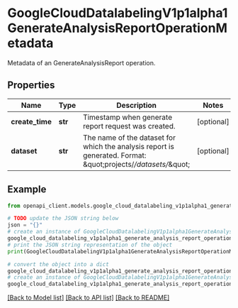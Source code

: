 # GoogleCloudDatalabelingV1p1alpha1GenerateAnalysisReportOperationMetadata

Metadata of an GenerateAnalysisReport operation.

## Properties

Name | Type | Description | Notes
------------ | ------------- | ------------- | -------------
**create_time** | **str** | Timestamp when generate report request was created. | [optional] 
**dataset** | **str** | The name of the dataset for which the analysis report is generated. Format: \&quot;projects/*/datasets/*\&quot; | [optional] 

## Example

```python
from openapi_client.models.google_cloud_datalabeling_v1p1alpha1_generate_analysis_report_operation_metadata import GoogleCloudDatalabelingV1p1alpha1GenerateAnalysisReportOperationMetadata

# TODO update the JSON string below
json = "{}"
# create an instance of GoogleCloudDatalabelingV1p1alpha1GenerateAnalysisReportOperationMetadata from a JSON string
google_cloud_datalabeling_v1p1alpha1_generate_analysis_report_operation_metadata_instance = GoogleCloudDatalabelingV1p1alpha1GenerateAnalysisReportOperationMetadata.from_json(json)
# print the JSON string representation of the object
print(GoogleCloudDatalabelingV1p1alpha1GenerateAnalysisReportOperationMetadata.to_json())

# convert the object into a dict
google_cloud_datalabeling_v1p1alpha1_generate_analysis_report_operation_metadata_dict = google_cloud_datalabeling_v1p1alpha1_generate_analysis_report_operation_metadata_instance.to_dict()
# create an instance of GoogleCloudDatalabelingV1p1alpha1GenerateAnalysisReportOperationMetadata from a dict
google_cloud_datalabeling_v1p1alpha1_generate_analysis_report_operation_metadata_from_dict = GoogleCloudDatalabelingV1p1alpha1GenerateAnalysisReportOperationMetadata.from_dict(google_cloud_datalabeling_v1p1alpha1_generate_analysis_report_operation_metadata_dict)
```
[[Back to Model list]](../README.md#documentation-for-models) [[Back to API list]](../README.md#documentation-for-api-endpoints) [[Back to README]](../README.md)


